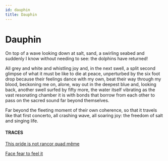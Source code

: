 ```yaml
---
id: dauphin
title: Dauphin
---
```


# Dauphin

On top of a wave looking down
at salt, sand, a swirling seabed
and suddenly I know
without needing to see:
the dolphins have returned!

All grey and white and whistling joy
and, in the next swell,
a split second glimpse
of what it must be like to die at peace,
unperturbed by the six foot drop
because their feelings dance
with my own, beat their way 
through my blood,
beckoning me on, alone, 
way out in the deepest blue and, 
looking back,
another swell surfed by fifty more, 
the water itself vibrating
as the vast resonating chamber it is
with bonds that borrow from each other
to pass on the sacred sound
far beyond themselves.
 
Far beyond the fleeting moment
of their own coherence,
so that it travels like that first concerto,
all crashing wave, all soaring joy:
the freedom of salt and singing life.



#### TRACES

[This pride is not rancor quad même](https://www.brainpickings.org/2015/06/08/dostoyevsky-george-sand/ "Duphin Sand")

[Face fear to feel it](https://www.youtube.com/watch?v=1wJxAuduE_E "VV Brown")